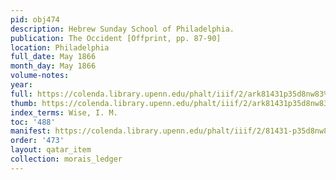 ```yaml
---
pid: obj474
description: Hebrew Sunday School of Philadelphia.
publication: The Occident [Offprint, pp. 87-90]
location: Philadelphia
full_date: May 1866
month_day: May 1866
volume-notes:
year:
full: https://colenda.library.upenn.edu/phalt/iiif/2/ark81431p35d8nw83%2FSHA256E-s3688819--f8237cdd80f7209981c384e8814f951860dbaac0b2293b4fe49d9af88684cd7b.jpeg/full/3500,/0/default.jpg
thumb: https://colenda.library.upenn.edu/phalt/iiif/2/ark81431p35d8nw83%2FSHA256E-s3688819--f8237cdd80f7209981c384e8814f951860dbaac0b2293b4fe49d9af88684cd7b.jpeg/full/!200,200/0/default.jpg
index_terms: Wise, I. M.
toc: '488'
manifest: https://colenda.library.upenn.edu/phalt/iiif/2/81431-p35d8nw83/manifest
order: '473'
layout: qatar_item
collection: morais_ledger
---
```

